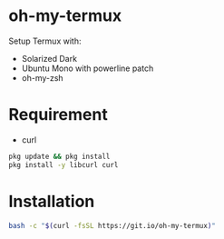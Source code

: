 # oh-my-termux

Setup Termux with:

 - Solarized Dark
 - Ubuntu Mono with powerline patch
 - oh-my-zsh

# Requirement
- curl
```bash
pkg update && pkg install
pkg install -y libcurl curl
```

# Installation
```bash
bash -c "$(curl -fsSL https://git.io/oh-my-termux)"
```
